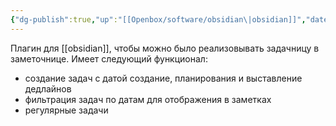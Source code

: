```yaml
---
{"dg-publish":true,"up":"[[Openbox/software/obsidian\|obsidian]]","date":"2023-01-14T13:31:40+04:00","modified_at":"2023-05-22T17:00:17+04:00","dg-path":"/software/obsidian-tasks.md","permalink":"/software/obsidian-tasks/","dgPassFrontmatter":true}
---
```



Плагин для [[obsidian]], чтобы можно было реализовывать задачницу в заметочнице.
Имеет следующий функционал:
- создание задач с датой создание, планирования и выставление дедлайнов
- фильтрация задач по датам для отображения в заметках
- регулярные задачи
